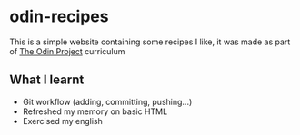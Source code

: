 # odin-recipes
This is a simple website containing some recipes I like, it was made as part of [The Odin Project](https://github.com/TheOdinProject) curriculum

## What I learnt
- Git workflow (adding, committing, pushing...)
- Refreshed my memory on basic HTML
- Exercised my english

